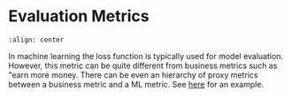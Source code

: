 # Evaluation Metrics

```{figure} https://media.licdn.com/dms/image/C4D12AQG7GTEr5jXWVg/article-cover_image-shrink_600_2000/0/1635525529145?e=2147483647&v=beta&t=JKNU8fEgCJNYvkVTcfoAEQ3Ps_knng9FwQPCCL9_c2Q
:align: center
```

In machine learning the loss function is typically used for model evaluation.
However, this metric can be quite different from business metrics such as "earn more money. There can be even an hierarchy of proxy metrics between a business metric and a ML metric. See [here](https://academy.yandex.ru/handbook/ml/article/beta-metriki-klassifikacii-i-regressii#vybor-metrik-v-realnyh-zadachah) for an example.

